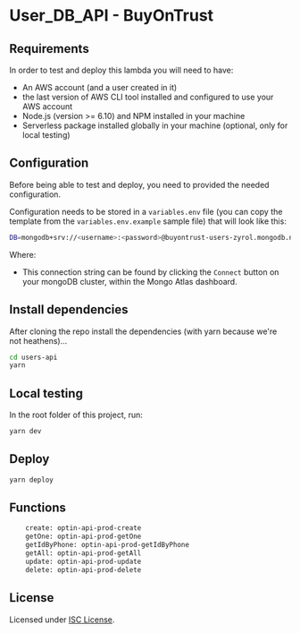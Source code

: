 # User_DB_API - BuyOnTrust

## Requirements

In order to test and deploy this lambda you will need to have:

- An AWS account (and a user created in it)
- the last version of AWS CLI tool installed and configured to use your AWS account
- Node.js (version >= 6.10) and NPM installed in your machine
- Serverless package installed globally in your machine (optional, only for local testing)

## Configuration

Before being able to test and deploy, you need to provided the needed configuration.

Configuration needs to be stored in a `variables.env` file (you can copy the template from the `variables.env.example` sample file) that will look like this:

```bash
DB=mongodb+srv://<username>:<password>@buyontrust-users-zyrol.mongodb.net/users?retryWrites=true&w=majority
```

Where:

- This connection string can be found by clicking the `Connect` button on your mongoDB cluster, within the Mongo Atlas dashboard.

## Install dependencies

After cloning the repo install the dependencies (with yarn because we're not heathens)...

```bash
cd users-api
yarn
```

## Local testing

In the root folder of this project, run:

```bash
yarn dev
```

## Deploy

```bash
yarn deploy
```

## Functions

```bash
    create: optin-api-prod-create
    getOne: optin-api-prod-getOne
    getIdByPhone: optin-api-prod-getIdByPhone
    getAll: optin-api-prod-getAll
    update: optin-api-prod-update
    delete: optin-api-prod-delete
```

## License

Licensed under [ISC License](/LICENSE).